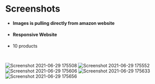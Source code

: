 # Screenshots

* <h4>Images is pulling directly from amazon website</h4>
* <h4>Responsive Website</h4>
* 10 products

 <br>
  
![Screenshot 2021-06-29 175508](https://user-images.githubusercontent.com/21175687/123793384-71a99300-d903-11eb-90f2-815d32d4baf0.png)
![Screenshot 2021-06-29 175552](https://user-images.githubusercontent.com/21175687/123793388-73735680-d903-11eb-8b98-53c627067c9e.png)
![Screenshot 2021-06-29 175606](https://user-images.githubusercontent.com/21175687/123793391-74a48380-d903-11eb-9b88-7d06d7157f34.png)
![Screenshot 2021-06-29 175633](https://user-images.githubusercontent.com/21175687/123793392-74a48380-d903-11eb-9fc4-e02c68247955.png)
![Screenshot 2021-06-29 175656](https://user-images.githubusercontent.com/21175687/123793395-753d1a00-d903-11eb-8c06-e844a97a1334.png)
